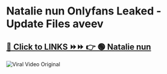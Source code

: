 
 # Natalie nun Onlyfans Leaked - Update Files aveev

## <h2><a href="https://clipsfans.com/Natalie_nun&ref=git">🔗 Click to LINKS ⏩⏩ 👉 🟢 Natalie nun </a></h2>

<a href="https://clipsfans.com/Natalie_nun&ref=git" rel="nofollow" data-target="animated-image.originalLink"><img src="https://i.ibb.co.com/xMMVF88/686577567.gif" alt="Viral Video Original" style="max-width: 100%; display: inline-block;" data-target="animated-image.originalImage"></a>

